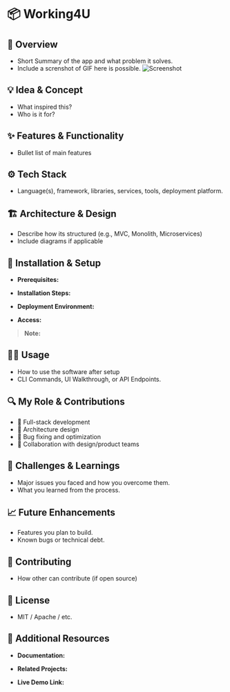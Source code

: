 # 📦 Working4U

## 🧭 Overview
- Short Summary of the app and what problem it solves. 
- Include a screnshot of GIF here is possible.
![Screenshot](./assets/screenshot.png) <!-- Replace with your image path -->

## 💡 Idea & Concept
- What inspired this? 
- Who is it for? 

## ✨ Features & Functionality
- Bullet list of main features 

## ⚙️ Tech Stack
- Language(s), framework, libraries, services, tools, deployment platform. 

## 🏗 Architecture & Design
- Describe how its structured (e.g., MVC, Monolith, Microservices)
- Include diagrams if applicable 

## 🚀 Installation & Setup
- **Prerequisites:** 

- **Installation Steps:** 

- **Deployment Environment:** 

- **Access:** 

> **Note:** 

## 🧑‍💻 Usage
- How to use the software after setup 
- CLI Commands, UI Walkthrough, or API Endpoints. 

## 🔍 My Role & Contributions
- 💼 Full-stack development
- 🧱 Architecture design
- 🐞 Bug fixing and optimization
- 🤝 Collaboration with design/product teams

## 🧗 Challenges & Learnings
- Major issues you faced and how you overcome them.
- What you learned from the process.

## 📈 Future Enhancements
- Features you plan to build. 
- Known bugs or technical debt. 

## 🤝 Contributing
- How other can contribute (if open source)

## 🪪 License
- MIT / Apache / etc.

## 🔗 Additional Resources
- **Documentation:** 

- **Related Projects:** 

- **Live Demo Link:** 